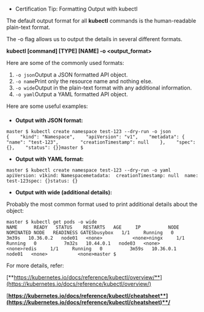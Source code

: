 - Certification Tip: Formatting Output with kubectl


The default output format for all **kubectl** commands is the human-readable plain-text format.

The -o flag allows us to output the details in several different formats.

**kubectl [command] [TYPE] [NAME] -o <output_format>**

Here are some of the commonly used formats:

1. `-o json`Output a JSON formatted API object.
2. `-o name`Print only the resource name and nothing else.
3. `-o wide`Output in the plain-text format with any additional information.
4. `-o yaml`Output a YAML formatted API object.

Here are some useful examples:

####

- **Output with JSON format:**

```
master $ kubectl create namespace test-123 --dry-run -o json
{    "kind": "Namespace",    "apiVersion": "v1",    "metadata": {        "name": "test-123",        "creationTimestamp": null    },    "spec": {},    "status": {}}master $
```

- **Output with YAML format:**

```
master $ kubectl create namespace test-123 --dry-run -o yaml
apiVersion: v1kind: Namespacemetadata:  creationTimestamp: null  name: test-123spec: {}status: {}
```

- **Output with wide (additional details):**

Probably the most common format used to print additional details about the object:

```
master $ kubectl get pods -o wide
NAME      READY   STATUS    RESTARTS   AGE     IP          NODE     NOMINATED NODE   READINESS GATESbusybox   1/1     Running   0          3m39s   10.36.0.2   node01   <none>           <none>ningx     1/1     Running   0          7m32s   10.44.0.1   node03   <none>           <none>redis     1/1     Running   0          3m59s   10.36.0.1   node01   <none>           <none>master $
```

For more details, refer:

[**https://kubernetes.io/docs/reference/kubectl/overview/**](https://kubernetes.io/docs/reference/kubectl/overview/)

[**https://kubernetes.io/docs/reference/kubectl/cheatsheet**](https://kubernetes.io/docs/reference/kubectl/cheatsheet)**/**
